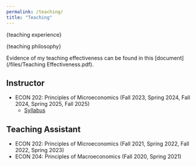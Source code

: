 ```yaml
---
permalink: /teaching/
title: "Teaching"
---
```

<!-- Google tag (gtag.js) -->
<script async src="https://www.googletagmanager.com/gtag/js?id=G-ETZN97YVKW"></script>
<script>
  window.dataLayer = window.dataLayer || [];
  function gtag(){dataLayer.push(arguments);}
  gtag('js', new Date());

  gtag('config', 'G-ETZN97YVKW');
</script>

{teaching experience}

{teaching philosophy}

Evidence of my teaching effectiveness can be found in this [document](/files/Teaching Effectiveness.pdf).

## Instructor
- ECON 202: Principles of Microeconomics (Fall 2023, Spring 2024, Fall 2024, Spring 2025, Fall 2025)
  - [Syllabus](/files/2025FA-ECON-202-002.pdf)

## Teaching Assistant
- ECON 202: Principles of Microeconomics (Fall 2021, Spring 2022, Fall 2022, Spring 2023)
- ECON 204: Principles of Macroeconomics (Fall 2020, Spring 2021)

